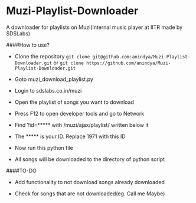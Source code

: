 Muzi-Playlist-Downloader
========================

A downloader for playlists on Muzi(Internal music player at IITR made by SDSLabs)

####How to use?

* Clone the repository `git clone git@github.com:anindya/Muzi-Playlist-Downloader.git` or `git clone https://github.com/anindya/Muzi-Playlist-Downloader.git`

* Goto muzi_download_playlist.py

* Login to sdslabs.co.in/muzi

* Open the playlist of songs you want to download

* Press F12 to open developer tools and go to Network

* Find ?id=***** with /muzi/ajax/playlist/ written below it 

* The ***** is your ID. Replace 1971 with this ID

* Now run this python file

* All songs will be downloaded to the directory of python script

####TO-DO

* Add functionality to not download songs already downloaded

* Check for songs that are not downloaded(eg. Call me Maybe)
